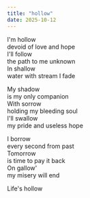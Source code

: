 ```yaml
---
title: "hollow"
date: 2025-10-12
---
```


I'm hollow  
devoid of love and hope  
I'll follow  
the path to me unknown  
In shallow  
water with stream I fade  

My shadow  
is my only companion  
With sorrow  
holding my bleeding soul  
I'll swallow  
my pride and useless hope  

I borrow  
every second from past  
Tomorrow  
is time to pay it back  
On gallow'  
my misery will end  

Life's hollow  
